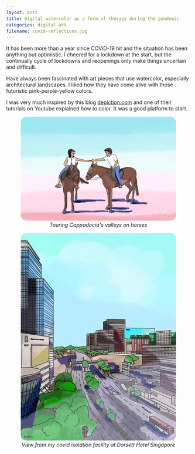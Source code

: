 ```yaml
---
layout: post
title: Digital watercolor as a form of therapy during the pandemic
categories: digital art
filename: covid-reflections.jpg
---
```



It has been more than a year since COVID-19 hit and the situation has
been anything but optimistic. I cheered for a lockdown at the start, but the
continually cycle of lockdowns and reopenings only make things uncertain and difficult.

Have always been fascinated with art pieces that use watercolor, especially architectural landscapes.
I liked how they have come alive with those futuristic pink-purple-yellow colors.

I was very much inspired by this blog [depiction.com](https://www.depiction.com/) and one of their tutorials on Youtube explained how to color.
It was a good platform to start.

<figure  style="text-align: center;">
	<img src="/assets/images/posts/cappacdocia-horses.jpg" alt="drawing" width="500" style="border-radius: 15px"/>
	<figcaption><em>Touring Cappadocia's valleys on horses</em></figcaption>
</figure>


<figure  style="text-align: center;">
	<img src="/assets/images/posts/covid-reflections.jpg" alt="drawing" width="500" style="border-radius: 15px"/>
	<figcaption><em>View from my covid isolation facility at Dorsett Hotel Singapore</em></figcaption>
</figure>

<!-- ![alt text](/assets/images/posts/cappacdocia-horses.jpg){ width=50% } -->
